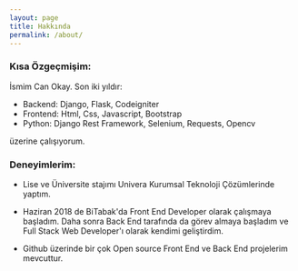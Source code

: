 ```yaml
---
layout: page
title: Hakkında
permalink: /about/
---
```


### Kısa Özgeçmişim:
İsmim Can Okay. Son iki yıldır:

* Backend: Django, Flask, Codeigniter 
* Frontend: Html, Css, Javascript, Bootstrap
* Python: Django Rest Framework, Selenium, Requests, Opencv 

üzerine çalışıyorum.

### Deneyimlerim:

* Lise ve Üniversite stajımı Univera Kurumsal Teknoloji Çözümlerinde yaptım.

* Haziran 2018 de BiTabak'da Front End Developer olarak çalışmaya başladım. Daha sonra Back End tarafında da görev almaya başladım ve Full Stack Web Developer'ı olarak kendimi geliştirdim.
* Github üzerinde bir çok Open source Front End ve Back End projelerim mevcuttur.
